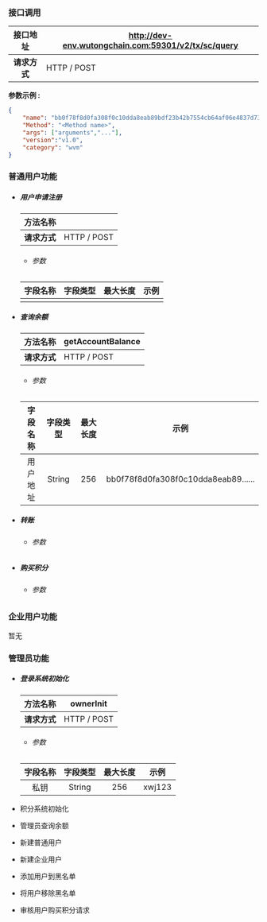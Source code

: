 ### 接口调用

|   接口地址   | http://dev-env.wutongchain.com:59301/v2/tx/sc/query |
| :----------: | --------------------------------------------------- |
| **请求方式** | HTTP / POST                                         |

**参数示例 :** 

```json
{
    "name": "bb0f78f8d0fa308f0c10dda8eab89bdf23b42b7554cb64af06e4837d735ffae2",
    "Method": "<Method name>",
    "args": ["arguments","..."],
    "version":"v1.0",
    "category": "wvm"
}
```

### 普通用户功能

* ##### 用户申请注册

  |   方法名称   |             |
  | :----------: | ----------- |
  | **请求方式** | HTTP / POST |

  * ###### 参数

  | 字段名称 | 字段类型 | 最大长度 | 示例 |
  | :------: | :------: | :------: | :--: |
  |          |          |          |      |

* ##### 查询余额

  |   方法名称   | getAccountBalance |
  | :----------: | ----------------- |
  | **请求方式** | HTTP / POST       |

  * ###### 参数

  | 字段名称 | 字段类型 | 最大长度 |                示例                 |
  | :------: | :------: | :------: | :---------------------------------: |
  | 用户地址 |  String  |   256    | bb0f78f8d0fa308f0c10dda8eab89...... |

* ##### 转账

  * ###### 参数

* ##### 购买积分

  * ###### 参数

### 企业用户功能

暂无

### 管理员功能

* ##### 登录系统初始化

  |   方法名称   | ownerInit   |
  | :----------: | ----------- |
  | **请求方式** | HTTP / POST |

  * ###### 参数

  | 字段名称 | 字段类型 | 最大长度 |  示例  |
  | :------: | :------: | :------: | :----: |
  |   私钥   |  String  |   256    | xwj123 |

* 积分系统初始化

* 管理员查询余额
* 新建普通用户
* 新建企业用户
* 添加用户到黑名单
* 将用户移除黑名单
* 审核用户购买积分请求

